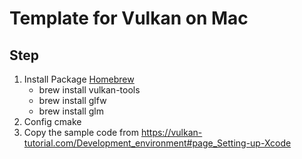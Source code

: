 # Template for Vulkan on Mac

## Step
1. Install Package [Homebrew](https://formulae.brew.sh/)
   - brew install vulkan-tools
   - brew install glfw
   - brew install glm
2. Config cmake
3. Copy the sample code from https://vulkan-tutorial.com/Development_environment#page_Setting-up-Xcode